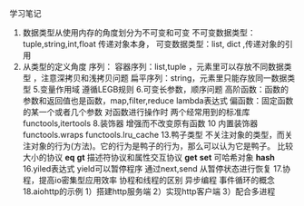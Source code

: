 学习笔记


1. 数据类型从使用内存的角度划分为不可变和可变
   不可变数据类型： tuple,string,int,float 传递对象本身， 
   可变数据类型：list, dict ,传递对象的引用
2. 从类型的定义角度
   序列： 容器序列：list,tuple ，元素里可以存放不同数据类型 ，注意深拷贝和浅拷贝问题
         扁平序列：string，元素里只能存放同一数据类型
 5.变量作用域 遵循LEGB规则
 6.可变长参数，顺序问题
   高阶函数：函数的参数和返回值也是函数，map,filter,reduce
   lambda表达式
   偏函数：固定函数的某一个或者几个参数
   对函数进行操作时 两个经常用到的标准库 functools,itertools
  8.装饰器 增强而不改变原有函数
  10 内置装饰器  functools.wraps  functools.lru_cache
  13.鸭子类型 不关注对象的类型，而关注对象的行为(方法)。它的行为是鸭子的行为，那么可以认为它是鸭子。
     比较大小的协议  __eq__   __gt__
     描述符协议和属性交互协议  __get__  __set__
     可哈希对象 __hash__
  16.yiled表达式  yield可以暂停程序 通过next,send 从暂停状态进行恢复
  17.协程，提高io密集型应用效率
     协程和线程的区别
     异步编程  事件循环的概念
  18.aiohttp的示例
      1）搭建http服务端
      2）实现http客户端
      3）配合多进程